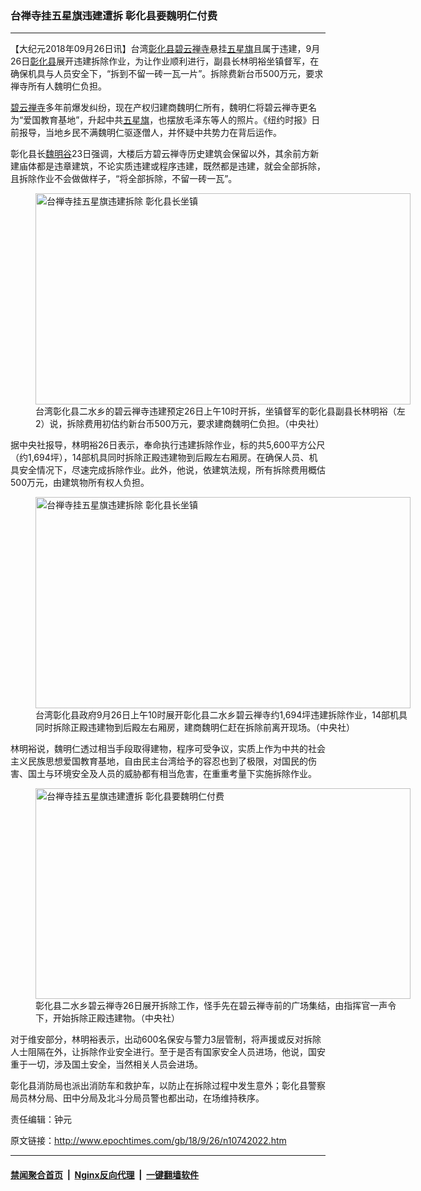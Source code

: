 ### 台禅寺挂五星旗违建遭拆 彰化县要魏明仁付费
------------------------

<p>【大纪元2018年09月26日讯】台湾<a href="http://www.epochtimes.com/gb/tag/%E5%BD%B0%E5%8C%96%E5%8E%BF.html">彰化县</a><a href="http://www.epochtimes.com/gb/tag/%E7%A2%A7%E4%BA%91%E7%A6%85%E5%AF%BA.html">碧云禅寺</a>悬挂<a href="http://www.epochtimes.com/gb/tag/%E4%BA%94%E6%98%9F%E6%97%97.html">五星旗</a>且属于违建，9月26日<a href="http://www.epochtimes.com/gb/tag/%E5%BD%B0%E5%8C%96%E5%8E%BF.html">彰化县</a>展开违建拆除作业，为让作业顺利进行，副县长林明裕坐镇督军，在确保机具与人员安全下，“拆到不留一砖一瓦一片”。拆除费新台币500万元，要求禅寺所有人魏明仁负担。</p>
<p><a href="http://www.epochtimes.com/gb/tag/%E7%A2%A7%E4%BA%91%E7%A6%85%E5%AF%BA.html">碧云禅寺</a>多年前爆发纠纷，现在产权归建商魏明仁所有，魏明仁将碧云禅寺更名为“爱国教育基地”，升起中共<a href="http://www.epochtimes.com/gb/tag/%E4%BA%94%E6%98%9F%E6%97%97.html">五星旗</a>，也摆放毛泽东等人的照片。《纽约时报》日前报导，当地乡民不满魏明仁驱逐僧人，并怀疑中共势力在背后运作。</p>
<p>彰化县长<a href="http://www.epochtimes.com/gb/tag/%E9%AD%8F%E6%98%8E%E8%B0%B7.html">魏明谷</a>23日强调，大楼后方碧云禅寺历史建筑会保留以外，其余前方新建庙体都是违章建筑，不论实质违建或程序违建，既然都是违建，就会全部拆除，且拆除作业不会做做样子，“将全部拆除，不留一砖一瓦”。</p>
<figure id="attachment_10742150" style="width: 600px" class="wp-caption aligncenter"><a href="http://i.epochtimes.com/assets/uploads/2018/09/1809252224052378.jpg"><img class="size-large wp-image-10742150" title="台禅寺挂五星旗违建拆除 彰化县长坐镇" src="http://i.epochtimes.com/assets/uploads/2018/09/1809252224052378-600x338.jpg" alt="台禅寺挂五星旗违建拆除 彰化县长坐镇" width="600" height="338" /></a><figcaption class="wp-caption-text">台湾彰化县二水乡的碧云禅寺违建预定26日上午10时开拆，坐镇督军的彰化县副县长林明裕（左2）说，拆除费用初估约新台币500万元，要求建商魏明仁负担。（中央社）</figcaption></figure>
<p>据中央社报导，林明裕26日表示，奉命执行违建拆除作业，标的共5,600平方公尺（约1,694坪），14部机具同时拆除正殿违建物到后殿左右厢房。在确保人员、机具安全情况下，尽速完成拆除作业。此外，他说，依建筑法规，所有拆除费用概估500万元，由建筑物所有权人负担。</p>
<figure id="attachment_10742166" style="width: 600px" class="wp-caption aligncenter"><a href="http://i.epochtimes.com/assets/uploads/2018/09/1809252300432378.jpg"><img class="size-large wp-image-10742166" title="台禅寺挂五星旗违建拆除 彰化县长坐镇" src="http://i.epochtimes.com/assets/uploads/2018/09/1809252300432378-600x338.jpg" alt="台禅寺挂五星旗违建拆除 彰化县长坐镇" width="600" height="338" /></a><figcaption class="wp-caption-text">台湾彰化县政府9月26日上午10时展开彰化县二水乡碧云禅寺约1,694坪违建拆除作业，14部机具同时拆除正殿违建物到后殿左右厢房，建商魏明仁赶在拆除前离开现场。（中央社）</figcaption></figure>
<p>林明裕说，魏明仁透过相当手段取得建物，程序可受争议，实质上作为中共的社会主义民族思想爱国教育基地，自由民主台湾给予的容忍也到了极限，对国民的伤害、国土与环境安全及人员的威胁都有相当危害，在重重考量下实施拆除作业。</p>
<figure id="attachment_10742446" style="width: 600px" class="wp-caption aligncenter"><a href="http://i.epochtimes.com/assets/uploads/2018/09/1809260139312378.jpg"><img class="size-large wp-image-10742446" title="台禅寺挂五星旗违建遭拆 彰化县要魏明仁付费" src="http://i.epochtimes.com/assets/uploads/2018/09/1809260139312378-600x337.jpg" alt="台禅寺挂五星旗违建遭拆 彰化县要魏明仁付费" width="600" height="337" /></a><figcaption class="wp-caption-text">彰化县二水乡碧云禅寺26日展开拆除工作，怪手先在碧云禅寺前的广场集结，由指挥官一声令下，开始拆除正殿违建物。（中央社）</figcaption></figure>
<p>对于维安部分，林明裕表示，出动600名保安与警力3层管制，将声援或反对拆除人士阻隔在外，让拆除作业安全进行。至于是否有国家安全人员进场，他说，国安重于一切，涉及国土安全，当然相关人员会进场。</p>
<p>彰化县消防局也派出消防车和救护车，以防止在拆除过程中发生意外；彰化县警察局员林分局、田中分局及北斗分局员警也都出动，在场维持秩序。</p>
<p>责任编辑：钟元</p>

原文链接：http://www.epochtimes.com/gb/18/9/26/n10742022.htm


------------------------
#### [禁闻聚合首页](https://github.com/gfw-breaker/banned-news/blob/master/README.md) &nbsp;|&nbsp; [Nginx反向代理](https://github.com/gfw-breaker/open-proxy/blob/master/README.md) &nbsp;|&nbsp; [一键翻墙软件](https://github.com/gfw-breaker/nogfw/blob/master/README.md)